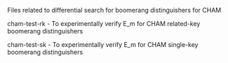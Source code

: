 Files related to differential search for boomerang distinguishers for CHAM

cham-test-rk - To experimentally verify E_m for CHAM related-key boomerang distinguishers

cham-test-sk - To experimentally verify E_m for CHAM single-key boomerang distinguishers

